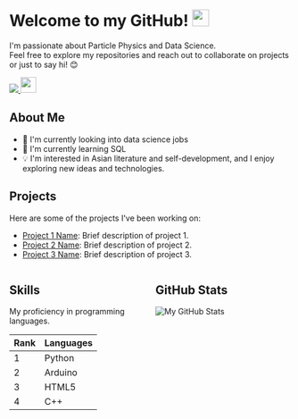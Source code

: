 <h1>
  Welcome to my GitHub! 
  <img src="https://media.giphy.com/media/hvRJCLFzcasrR4ia7z/giphy.gif" width="30px"/>
</h1>

I'm passionate about Particle Physics and Data Science. <br>
Feel free to explore my repositories and reach out to collaborate on projects or just to say hi! 😊

<div id="badges">
  <a href="https://www.linkedin.com/in/athavanramalingam/">
    <img src="https://img.shields.io/badge/LinkedIn-blue?logo=linkedin&logoColor=white&style=for-the-badge"/>
  </a> 

  <img src="https://komarev.com/ghpvc/?username=gitavan&style=flat-square&color=blue" alt="" style="height: 28px; width: auto;" />
</div>




## About Me

- 💼 I'm currently looking into data science jobs
- 🌱 I'm currently learning SQL
- 💡 I'm interested in Asian literature and self-development, and I enjoy exploring new ideas and technologies.

## Projects

Here are some of the projects I've been working on:

- [Project 1 Name](link-to-project-1): Brief description of project 1.
- [Project 2 Name](link-to-project-2): Brief description of project 2.
- [Project 3 Name](link-to-project-3): Brief description of project 3.

<div style="display: flex; justify-content: space-between;">
  <div style="flex-basis: 48%;">
    <h2>Skills</h2>
    <p>My proficiency in programming languages.</p>
    <table>
      <thead>
        <tr>
          <th>Rank</th>
          <th>Languages</th>
        </tr>
      </thead>
      <tbody>
        <tr>
          <td>1</td>
          <td>Python</td>
        </tr>
        <tr>
          <td>2</td>
          <td>Arduino</td>
        </tr>
        <tr>
          <td>3</td>
          <td>HTML5</td>
        </tr>
        <tr>
          <td>4</td>
          <td>C++</td>
        </tr>
      </tbody>
    </table>
  </div>
  <div style="flex-basis: 48%;">
    <h2>GitHub Stats</h2>
    <img src="https://github-readme-stats.vercel.app/api?username=gitavan&show_icons=true&theme=radical" alt="My GitHub Stats" />
  </div>
</div>
